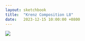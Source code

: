 ```yaml
---
layout: sketchbook
title:  "Krenz Composition L8"
date:   2023-12-15 10:00:00 +0800
---
```


<img src="/Sketchbook/Images/{{ page.date | date: '%Y-%m-%d' }}/preview.jpg">
